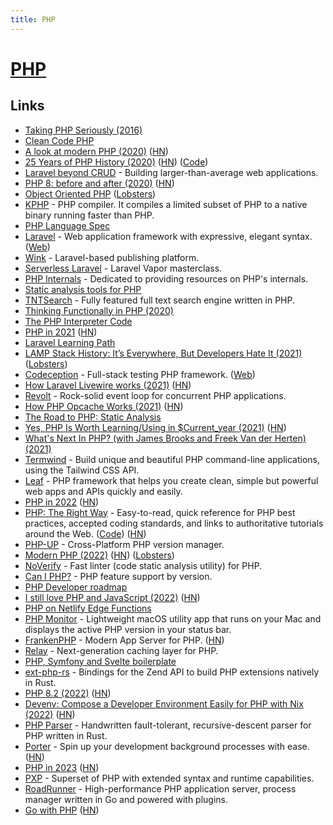 ```yaml
---
title: PHP
---
```


# [PHP](https://www.php.net/)

## Links

- [Taking PHP Seriously (2016)](https://slack.engineering/taking-php-seriously-cf7a60065329)
- [Clean Code PHP](https://github.com/jupeter/clean-code-php)
- [A look at modern PHP (2020)](https://lwn.net/SubscriberLink/818973/507f4b5e09ab9870/) ([HN](https://news.ycombinator.com/item?id=23077367))
- [25 Years of PHP History (2020)](https://www.jetbrains.com/lp/php-25/) ([HN](https://news.ycombinator.com/item?id=23463944)) ([Code](https://github.com/JetBrains/php-timeline))
- [Laravel beyond CRUD](https://laravel-beyond-crud.com/) - Building larger-than-average web applications.
- [PHP 8: before and after (2020)](https://stitcher.io/blog/php-8-before-and-after) ([HN](https://news.ycombinator.com/item?id=24866190))
- [Object Oriented PHP](https://front-line-php.com/object-oriented) ([Lobsters](https://lobste.rs/s/knkdj6/object_oriented_php))
- [KPHP](https://github.com/VKCOM/kphp) - PHP compiler. It compiles a limited subset of PHP to a native binary running faster than PHP.
- [PHP Language Spec](https://github.com/php/php-langspec)
- [Laravel](https://github.com/laravel/framework) - Web application framework with expressive, elegant syntax. ([Web](https://laravel.com/))
- [Wink](https://github.com/themsaid/wink) - Laravel-based publishing platform.
- [Serverless Laravel](https://serverlesslaravelcourse.com/) - Laravel Vapor masterclass.
- [PHP Internals](https://phpinternals.net/) - Dedicated to providing resources on PHP's internals.
- [Static analysis tools for PHP](https://github.com/exakat/php-static-analysis-tools)
- [TNTSearch](https://github.com/teamtnt/tntsearch) - Fully featured full text search engine written in PHP.
- [Thinking Functionally in PHP (2020)](https://leanpub.com/thinking-functionally-in-php)
- [The PHP Interpreter Code](https://github.com/php/php-src)
- [PHP in 2021](https://stitcher.io/blog/php-in-2021) ([HN](https://news.ycombinator.com/item?id=26825468))
- [Laravel Learning Path](https://github.com/LaravelDaily/Laravel-Roadmap-Learning-Path)
- [LAMP Stack History: It’s Everywhere, But Developers Hate It (2021)](https://tedium.co/2021/09/01/lamp-stack-php-mysql-apache-history/) ([Lobsters](https://lobste.rs/s/omnbsr/lamp_stack_history_it_s_everywhere))
- [Codeception](https://github.com/codeception/codeception) - Full-stack testing PHP framework. ([Web](https://codeception.com/))
- [How Laravel Livewire works (2021)](https://calebporzio.com/how-livewire-works-a-deep-dive) ([HN](https://news.ycombinator.com/item?id=28837333))
- [Revolt](https://github.com/revoltphp/event-loop) - Rock-solid event loop for concurrent PHP applications.
- [How PHP Opcache Works (2021)](https://www.npopov.com/2021/10/13/How-opcache-works.html) ([HN](https://news.ycombinator.com/item?id=28875791))
- [The Road to PHP: Static Analysis](https://road-to-php.com/static)
- [Yes, PHP Is Worth Learning/Using in $Current_year (2021)](https://bulletproofphp.dev/yes-php-is-worth-using) ([HN](https://news.ycombinator.com/item?id=29260242))
- [What's Next In PHP? (with James Brooks and Freek Van der Herten) (2021)](https://www.youtube.com/watch?v=KnaR_IIXQH0)
- [Termwind](https://github.com/nunomaduro/termwind) - Build unique and beautiful PHP command-line applications, using the Tailwind CSS API.
- [Leaf](https://github.com/leafsphp/leaf) - PHP framework that helps you create clean, simple but powerful web apps and APIs quickly and easily.
- [PHP in 2022](https://stitcher.io/blog/php-in-2022) ([HN](https://news.ycombinator.com/item?id=29889705))
- [PHP: The Right Way](https://phptherightway.com/) - Easy-to-read, quick reference for PHP best practices, accepted coding standards, and links to authoritative tutorials around the Web. ([Code](https://github.com/codeguy/php-the-right-way)) ([HN](https://news.ycombinator.com/item?id=30219984))
- [PHP-UP](https://github.com/masan4444/phpup) - Cross-Platform PHP version manager.
- [Modern PHP (2022)](https://dnlytras.com/blog/modern-php/) ([HN](https://news.ycombinator.com/item?id=30786927)) ([Lobsters](https://lobste.rs/s/rllvqw/while_i_wasn_t_paying_attention_php_got))
- [NoVerify](https://github.com/VKCOM/noverify) - Fast linter (code static analysis utility) for PHP.
- [Can I PHP?](https://caniphp.com/) - PHP feature support by version.
- [PHP Developer roadmap](https://github.com/thecodeholic/php-developer-roadmap)
- [I still love PHP and JavaScript (2022)](https://the.scapegoat.dev/why-i-love-php-and-javascript/) ([HN](https://news.ycombinator.com/item?id=32325055))
- [PHP on Netlify Edge Functions](https://github.com/ascorbic/php-edge)
- [PHP Monitor](https://github.com/nicoverbruggen/phpmon) - Lightweight macOS utility app that runs on your Mac and displays the active PHP version in your status bar.
- [FrankenPHP](https://github.com/dunglas/frankenphp) - Modern App Server for PHP. ([HN](https://news.ycombinator.com/item?id=33205282))
- [Relay](https://github.com/cachewerk/relay) - Next-generation caching layer for PHP.
- [PHP, Symfony and Svelte boilerplate](https://github.com/Pierstoval/php-js-boilerplate)
- [ext-php-rs](https://github.com/davidcole1340/ext-php-rs) - Bindings for the Zend API to build PHP extensions natively in Rust.
- [PHP 8.2 (2022)](https://www.php.net/releases/8.2/en.php) ([HN](https://news.ycombinator.com/item?id=33907096))
- [Devenv: Compose a Developer Environment Easily for PHP with Nix (2022)](https://shyim.me/blog/devenv-compose-developer-environment-for-php-with-nix/) ([HN](https://news.ycombinator.com/item?id=34130585))
- [PHP Parser](https://github.com/php-rust-tools/parser) - Handwritten fault-tolerant, recursive-descent parser for PHP written in Rust.
- [Porter](https://github.com/anystack-sh/porter) - Spin up your development background processes with ease. ([HN](https://news.ycombinator.com/item?id=34160107))
- [PHP in 2023](https://stitcher.io/blog/php-in-2023) ([HN](https://news.ycombinator.com/item?id=34411018))
- [PXP](https://github.com/pxp-lang/pxp) - Superset of PHP with extended syntax and runtime capabilities.
- [RoadRunner](https://github.com/roadrunner-server/roadrunner) - High-performance PHP application server, process manager written in Go and powered with plugins.
- [Go with PHP](https://gowithphp.com/) ([HN](https://news.ycombinator.com/item?id=35896954))

